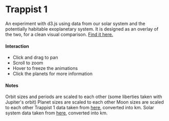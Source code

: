 # Trappist 1

An experiment with d3.js using data from our solar system and the potentially habitable exoplanetary system. It is designed as an overlay of the two, for a clean visual comparison. [Find it here.](https://nllho.github.io/trappist1/)

#### Interaction
* Click and drag to pan
* Scroll to zoom
* Hover to freeze the animations
* Click the planets for more information

#### Notes
Orbit sizes and periods are scaled to each other (some liberties taken with Jupiter's orbit)
Planet sizes are scaled to each other
Moon sizes are scaled to each other
Trappist 1 data taken from [here](http://www.trappist.one/), converted into km.
Solar system data taken from [here](https://nssdc.gsfc.nasa.gov/planetary/factsheet/), converted into km.
